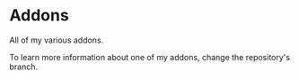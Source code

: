 # Addons

All of my various addons.

To learn more information about one of my addons, change the repository's branch.
